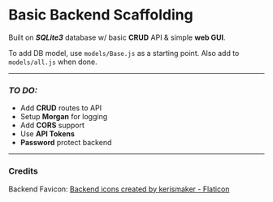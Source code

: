 # Basic Backend Scaffolding

Built on ***SQLite3*** database w/ basic **CRUD** API & simple **web GUI**.

To add DB model, use `models/Base.js` as a starting point. Also add to `models/all.js` when done.

---

### *TO DO:*
 - Add **CRUD** routes to API
 - Setup **Morgan** for logging
 - Add **CORS** support
 - Use **API Tokens**
 - **Password** protect backend

---

### Credits
Backend Favicon: [Backend icons created by kerismaker - Flaticon](https://www.flaticon.com/free-icons/backend)